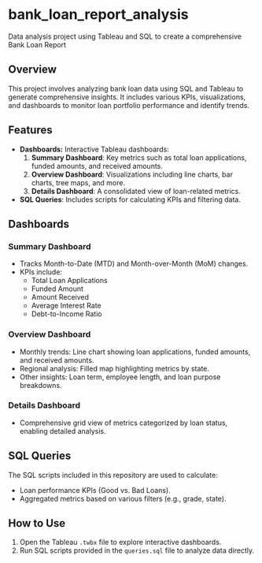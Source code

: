 # bank_loan_report_analysis
Data analysis project using Tableau and SQL to create a comprehensive Bank Loan Report
## Overview
This project involves analyzing bank loan data using SQL and Tableau to generate comprehensive insights. It includes various KPIs, visualizations, and dashboards to monitor loan portfolio performance and identify trends.

## Features
- **Dashboards:** Interactive Tableau dashboards:
  1. **Summary Dashboard**: Key metrics such as total loan applications, funded amounts, and received amounts.
  2. **Overview Dashboard**: Visualizations including line charts, bar charts, tree maps, and more.
  3. **Details Dashboard**: A consolidated view of loan-related metrics.
- **SQL Queries**: Includes scripts for calculating KPIs and filtering data.

## Dashboards
### Summary Dashboard
- Tracks Month-to-Date (MTD) and Month-over-Month (MoM) changes.
- KPIs include:
  - Total Loan Applications
  - Funded Amount
  - Amount Received
  - Average Interest Rate
  - Debt-to-Income Ratio

### Overview Dashboard
- Monthly trends: Line chart showing loan applications, funded amounts, and received amounts.
- Regional analysis: Filled map highlighting metrics by state.
- Other insights: Loan term, employee length, and loan purpose breakdowns.

### Details Dashboard
- Comprehensive grid view of metrics categorized by loan status, enabling detailed analysis.

## SQL Queries
The SQL scripts included in this repository are used to calculate:
- Loan performance KPIs (Good vs. Bad Loans).
- Aggregated metrics based on various filters (e.g., grade, state).

## How to Use
1. Open the Tableau `.twbx` file to explore interactive dashboards.
2. Run SQL scripts provided in the `queries.sql` file to analyze data directly.
